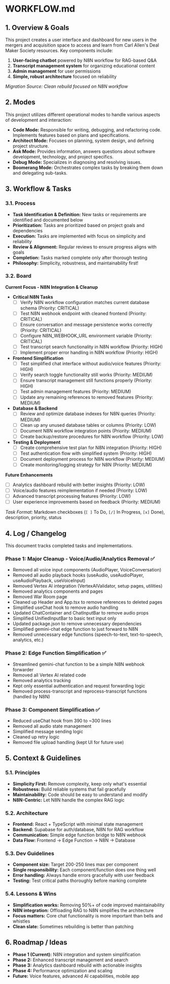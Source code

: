 # WORKFLOW.md

## 1. Overview & Goals
This project creates a user interface and dashboard for new users in the mergers and acquisition space to access and learn from Carl Allen's Deal Maker Society resources. Key components include:

1. **User-facing chatbot** powered by N8N workflow for RAG-based Q&A
2. **Transcript management system** for organizing educational content
3. **Admin management** for user permissions
4. **Simple, robust architecture** focused on reliability

*Migration Source: Clean rebuild focused on N8N workflow*

## 2. Modes
This project utilizes different operational modes to handle various aspects of development and interaction:

- **Code Mode:** Responsible for writing, debugging, and refactoring code. Implements features based on plans and specifications.
- **Architect Mode:** Focuses on planning, system design, and defining project structure.
- **Ask Mode:** Provides information, answers questions about software development, technology, and project specifics.
- **Debug Mode:** Specializes in diagnosing and resolving issues.
- **Boomerang Mode:** Orchestrates complex tasks by breaking them down and delegating sub-tasks.

## 3. Workflow & Tasks

### 3.1. Process
- **Task Identification & Definition:** New tasks or requirements are identified and documented below
- **Prioritization:** Tasks are prioritized based on project goals and dependencies
- **Execution:** Tasks are implemented with focus on simplicity and reliability
- **Review & Alignment:** Regular reviews to ensure progress aligns with goals
- **Completion:** Tasks marked complete only after thorough testing
- **Philosophy:** Simplicity, robustness, and maintainability first!

### 3.2. Board

**Current Focus - N8N Integration & Cleanup**

- **Critical N8N Tasks**
  - [ ] Verify N8N workflow configuration matches current database schema (Priority: CRITICAL)
  - [ ] Test N8N webhook endpoint with cleaned frontend (Priority: CRITICAL)
  - [ ] Ensure conversation and message persistence works correctly (Priority: CRITICAL)
  - [ ] Configure N8N_WEBHOOK_URL environment variable (Priority: CRITICAL)
  - [ ] Test transcript search functionality in N8N workflow (Priority: HIGH)
  - [ ] Implement proper error handling in N8N workflow (Priority: HIGH)

- **Frontend Simplification**
  - [ ] Test simplified chat interface without audio/voice features (Priority: HIGH)
  - [ ] Verify search toggle functionality still works (Priority: MEDIUM)
  - [ ] Ensure transcript management still functions properly (Priority: HIGH)
  - [ ] Test admin management features (Priority: MEDIUM)
  - [ ] Update any remaining references to removed features (Priority: MEDIUM)

- **Database & Backend**
  - [ ] Review and optimize database indexes for N8N queries (Priority: MEDIUM)
  - [ ] Clean up any unused database tables or columns (Priority: LOW)
  - [ ] Document N8N workflow integration points (Priority: MEDIUM)
  - [ ] Create backup/restore procedures for N8N workflow (Priority: LOW)

- **Testing & Deployment**
  - [ ] Create comprehensive test plan for N8N integration (Priority: HIGH)
  - [ ] Test authentication flow with simplified system (Priority: HIGH)
  - [ ] Document deployment process for N8N workflow (Priority: MEDIUM)
  - [ ] Create monitoring/logging strategy for N8N (Priority: MEDIUM)

**Future Enhancements**
- [ ] Analytics dashboard rebuild with better insights (Priority: LOW)
- [ ] Voice/audio features reimplementation if needed (Priority: LOW)
- [ ] Advanced transcript processing features (Priority: LOW)
- [ ] User experience improvements based on feedback (Priority: MEDIUM)

*Task Format:* Markdown checkboxes (`[ ]` To Do, `[/]` In Progress, `[x]` Done), description, priority, status

## 4. Log / Changelog

This document tracks completed tasks and implementations.

### Phase 1: Major Cleanup - Voice/Audio/Analytics Removal ✅
- Removed all voice input components (AudioPlayer, VoiceConversation)
- Removed all audio playback hooks (useAudio, useAudioPlayer, useAudioPlayback, useVoiceInput)
- Removed Vertex AI integration (VertexAIValidator, setup pages, utilities)
- Removed analytics components and pages
- Removed War Room page
- Cleaned up Header and App.tsx to remove references to deleted pages
- Simplified useChat hook to remove audio handling
- Updated ChatContainer and ChatInputBar to remove audio props
- Simplified UnifiedInputBar to basic text input only
- Updated package.json to remove unnecessary dependencies
- Simplified gemini-chat edge function to just forward to N8N
- Removed unnecessary edge functions (speech-to-text, text-to-speech, analytics, etc.)

### Phase 2: Edge Function Simplification ✅
- Streamlined gemini-chat function to be a simple N8N webhook forwarder
- Removed all Vertex AI related code
- Removed analytics tracking
- Kept only essential authentication and request forwarding logic
- Removed process-transcript and reprocess-transcript functions (handled by N8N)

### Phase 3: Component Simplification ✅
- Reduced useChat hook from 390 to ~300 lines
- Removed all audio state management
- Simplified message sending logic
- Cleaned up retry logic
- Removed file upload handling (kept UI for future use)

## 5. Context & Guidelines

### 5.1. Principles
- **Simplicity First:** Remove complexity, keep only what's essential
- **Robustness:** Build reliable systems that fail gracefully
- **Maintainability:** Code should be easy to understand and modify
- **N8N-Centric:** Let N8N handle the complex RAG logic

### 5.2. Architecture
- **Frontend:** React + TypeScript with minimal state management
- **Backend:** Supabase for auth/database, N8N for RAG workflow
- **Communication:** Simple edge function bridge to N8N webhook
- **Data Flow:** Frontend → Edge Function → N8N → Database

### 5.3. Dev Guidelines
- **Component size:** Target 200-250 lines max per component
- **Single responsibility:** Each component/function does one thing well
- **Error handling:** Always handle errors gracefully with user feedback
- **Testing:** Test critical paths thoroughly before marking complete

### 5.4. Lessons & Wins
- **Simplification works:** Removing 50%+ of code improved maintainability
- **N8N integration:** Offloading RAG to N8N simplifies the architecture
- **Focus matters:** Core chat functionality is more important than bells and whistles
- **Clean slate:** Sometimes rebuilding is better than patching

## 6. Roadmap / Ideas
- **Phase 1 (Current):** N8N integration and system simplification
- **Phase 2:** Enhanced transcript management and search
- **Phase 3:** Analytics dashboard rebuild with actionable insights
- **Phase 4:** Performance optimization and scaling
- **Future:** Voice features, advanced AI capabilities, mobile app